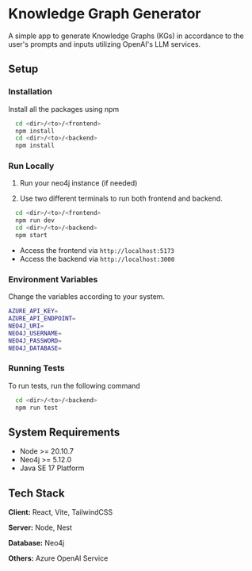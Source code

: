 # Knowledge Graph Generator

A simple app to generate Knowledge Graphs (KGs) in accordance to the user's prompts and inputs utilizing OpenAI's LLM services.

## Setup

### Installation

Install all the packages using npm

```bash
  cd <dir>/<to>/<frontend>
  npm install
  cd <dir>/<to>/<backend>
  npm install
```

### Run Locally

1. Run your neo4j instance (if needed)

2. Use two different terminals to run both frontend and backend.

```bash
  cd <dir>/<to>/<frontend>
  npm run dev
  cd <dir>/<to>/<backend>
  npm start
```

- Access the frontend via `http://localhost:5173`
- Access the backend via `http://localhost:3000`

### Environment Variables

Change the variables according to your system.

```bash
AZURE_API_KEY=
AZURE_API_ENDPOINT=
NEO4J_URI=
NEO4J_USERNAME=
NEO4J_PASSWORD=
NEO4J_DATABASE=
```

### Running Tests

To run tests, run the following command

```bash
  cd <dir>/<to>/<backend>
  npm run test
```

## System Requirements

- Node >= 20.10.7
- Neo4j >= 5.12.0
- Java SE 17 Platform

## Tech Stack

**Client:** React, Vite, TailwindCSS

**Server:** Node, Nest

**Database:** Neo4j

**Others:** Azure OpenAI Service
